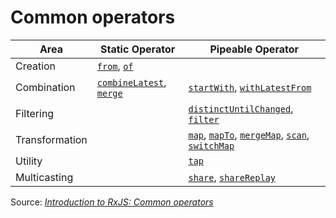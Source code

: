 # Common operators

| Area | Static Operator | Pipeable Operator |
| --- | --- | --- |
| Creation | [`from`], [`of`] | |
| Combination | [`combineLatest`], [`merge`] | [`startWith`], [`withLatestFrom`] |
| Filtering | | [`distinctUntilChanged`], [`filter`] |
| Transformation | | [`map`], [`mapTo`], [`mergeMap`], [`scan`], [`switchMap`] |
| Utility | | [`tap`] |
| Multicasting | | [`share`], [`shareReplay`] |

Source: [*Introduction to RxJS: Common operators*](https://github.com/indiana-university/conduit/blob/conduit-rxjs%400.5.0/examples/intro-to-rxjs.md#common-operators)

[`combineLatest`]: http://reactivex.io/rxjs/class/es6/Observable.js~Observable.html#static-method-combineLatest
[`distinctUntilChanged`]: http://reactivex.io/rxjs/class/es6/Observable.js~Observable.html#instance-method-distinctUntilChanged
[`filter`]: http://reactivex.io/rxjs/class/es6/Observable.js~Observable.html#instance-method-filter
[`from`]: http://reactivex.io/rxjs/class/es6/Observable.js~Observable.html#static-method-from
[`map`]: http://reactivex.io/rxjs/class/es6/Observable.js~Observable.html#instance-method-map
[`mapTo`]: http://reactivex.io/rxjs/class/es6/Observable.js~Observable.html#instance-method-mapTo
[`merge`]: http://reactivex.io/rxjs/class/es6/Observable.js~Observable.html#static-method-merge
[`mergeMap`]: http://reactivex.io/rxjs/class/es6/Observable.js~Observable.html#instance-method-mergeMap
[`of`]: http://reactivex.io/rxjs/class/es6/Observable.js~Observable.html#static-method-of
[`scan`]: http://reactivex.io/rxjs/class/es6/Observable.js~Observable.html#instance-method-scan
[`share`]: http://reactivex.io/rxjs/class/es6/Observable.js~Observable.html#instance-method-share
[`shareReplay`]: http://reactivex.io/rxjs/class/es6/Observable.js~Observable.html#instance-method-shareReplay
[`startWith`]: http://reactivex.io/rxjs/class/es6/Observable.js~Observable.html#instance-method-startWith
[`switchMap`]: http://reactivex.io/rxjs/class/es6/Observable.js~Observable.html#instance-method-switchMap
[`tap`]: http://reactivex.io/rxjs/class/es6/Observable.js~Observable.html#instance-method-do
[`withLatestFrom`]: http://reactivex.io/rxjs/class/es6/Observable.js~Observable.html#instance-method-withLatestFrom